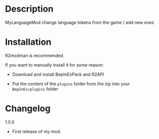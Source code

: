 # Description

MyLanguageMod change language tokens from the game / add new ones

# Installation
R2modman is recommended. 

If you want to manually install it for some reason:

 - Download and install BepInExPack and R2API 

 - Put the content of the `plugins` folder from the zip into your `BepInEx/plugins` folder

# Changelog

1.0.0

 - First release of my mod.
